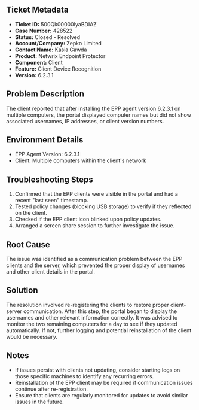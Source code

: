## Ticket Metadata
- **Ticket ID:** 500Qk00000IyaBDIAZ
- **Case Number:** 428522
- **Status:** Closed - Resolved
- **Account/Company:** Zepko Limited
- **Contact Name:** Kasia Gawda
- **Product:** Netwrix Endpoint Protector
- **Component:** Client
- **Feature:** Client Device Recognition
- **Version:** 6.2.3.1

## Problem Description
The client reported that after installing the EPP agent version 6.2.3.1 on multiple computers, the portal displayed computer names but did not show associated usernames, IP addresses, or client version numbers.

## Environment Details
- EPP Agent Version: 6.2.3.1
- Client: Multiple computers within the client's network

## Troubleshooting Steps
1. Confirmed that the EPP clients were visible in the portal and had a recent "last seen" timestamp.
2. Tested policy changes (blocking USB storage) to verify if they reflected on the client.
3. Checked if the EPP client icon blinked upon policy updates.
4. Arranged a screen share session to further investigate the issue.

## Root Cause
The issue was identified as a communication problem between the EPP clients and the server, which prevented the proper display of usernames and other client details in the portal.

## Solution
The resolution involved re-registering the clients to restore proper client-server communication. After this step, the portal began to display the usernames and other relevant information correctly. It was advised to monitor the two remaining computers for a day to see if they updated automatically. If not, further logging and potential reinstallation of the client would be necessary.

## Notes
- If issues persist with clients not updating, consider starting logs on those specific machines to identify any recurring errors.
- Reinstallation of the EPP client may be required if communication issues continue after re-registration.
- Ensure that clients are regularly monitored for updates to avoid similar issues in the future.